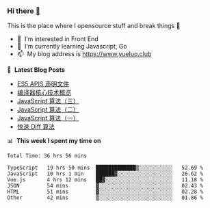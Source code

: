 ### Hi there <a href="https://www.yueluo.club/"> 👋 </a>
This is the place where I opensource stuff and break things :rofl:

- 👀 &nbsp;I’m interested in Front End
- 🌱 &nbsp;I’m currently learning Javascript, Go
- 📫 &nbsp;My blog address is https://www.yueluo.club

📕 &nbsp;**Latest Blog Posts**

<!-- BLOG-POST-LIST:START -->
- [ES5 APIS 声明文件](https://www.yueluo.club/detail?articleId=62bdb07d397c3e0980cc9b21)
- [编译器核心技术概览](https://www.yueluo.club/detail?articleId=62bce6f0397c3e0980cc9649)
- [JavaScript 算法（三）](https://www.yueluo.club/detail?articleId=62bbb7d5575e94382e422595)
- [JavaScript 算法（二）](https://www.yueluo.club/detail?articleId=62b9c254575e94382e42151c)
- [JavaScript 算法（一）](https://www.yueluo.club/detail?articleId=62b90851575e94382e420f66)
- [快速 Diff 算法](https://www.yueluo.club/detail?articleId=62b675c4106aa1400faa7ef8)
<!-- BLOG-POST-LIST:END -->

📊 &nbsp;**This week I spent my time on**

<!--START_SECTION:waka-->

```text
Total Time: 36 hrs 56 mins

TypeScript   19 hrs 50 mins  █████████████▒░░░░░░░░░░░   52.69 %
JavaScript   10 hrs 1 min    ██████▓░░░░░░░░░░░░░░░░░░   26.62 %
Vue.js       4 hrs 12 mins   ██▓░░░░░░░░░░░░░░░░░░░░░░   11.18 %
JSON         54 mins         ▓░░░░░░░░░░░░░░░░░░░░░░░░   02.43 %
HTML         51 mins         ▓░░░░░░░░░░░░░░░░░░░░░░░░   02.28 %
Other        42 mins         ▒░░░░░░░░░░░░░░░░░░░░░░░░   01.86 %
```

<!--END_SECTION:waka-->
